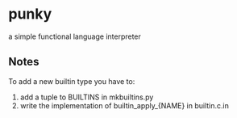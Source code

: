 # punky
a simple functional language interpreter

## Notes
To add a new builtin type you have to:

  1) add a tuple to BUILTINS in mkbuiltins.py
  2) write the implementation of builtin_apply_{NAME} in builtin.c.in
